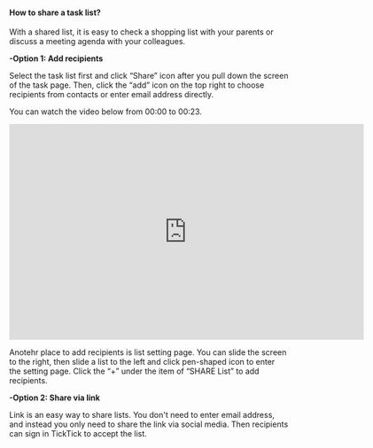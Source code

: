 #### How to share a task list?
With a shared list, it is easy to check a shopping list with your parents or discuss a meeting agenda with your colleagues.

**-Option 1: Add recipients**

Select the task list first and click “Share” icon after you pull down the screen of the task page. Then, click the “add” icon on the top right to choose recipients from contacts or enter email address directly.

You can watch the video below from 00:00 to 00:23.

<iframe width="640" height="390" src="https://www.youtube.com/embed/CTW6geOAGtw?list=PLbWRKVi0_aTEwRLCS5T4MD0wCQU_ve8xW" frameborder="0" allowfullscreen></iframe>

Anotehr place to add recipients is list setting page. You can slide the screen to the right, then slide a list to the left and click pen-shaped icon to enter the setting page. Click the “+” under the item of “SHARE List” to add recipients.


**-Option 2: Share via link**

Link is an easy way to share lists. You don't need to enter email address, and instead you only need to share the link via social media. Then recipients can sign in TickTick to accept the list.




